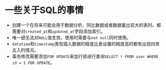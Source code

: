 

# 一些关于SQL的事情

* 创建一个在将来可能会用于数据分析，同比数据或者数据量比较大的表时。都需要对`created_at`和`updated_at`字段添加索引。
* 唯一键无法对`NULL`值生效，使用时需要与`not null`同时使用。
* `datatime`和`timestamp`类型插入数据的精度比表设置的精度高时都有出现四舍五入的情况。
*  事务修改需要添加`FOR UPDATE`来加行锁进行查询`SELECT * FROM user WHERE id = 1 FOR UPDATE`。

